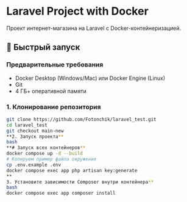 # Laravel Project with Docker

Проект интернет-магазина на Laravel с Docker-контейнеризацией.

## 🚀 Быстрый запуск

### Предварительные требования
- Docker Desktop (Windows/Mac) или Docker Engine (Linux)
- Git
- 4 ГБ+ оперативной памяти

### 1. Клонирование репозитория
```bash
git clone https://github.com/Fotonchik/laravel_test.git
cd laravel_test
git checkout main-new
**2. Запуск проекта**
bash
**# Запуск всех контейнеров**
docker compose up -d --build
# Копируем пример файла окружения
cp .env.example .env
docker compose exec app php artisan key:generate
**
3. Установите зависимости Composer внутри контейнера**
bash
docker compose exec app composer install
